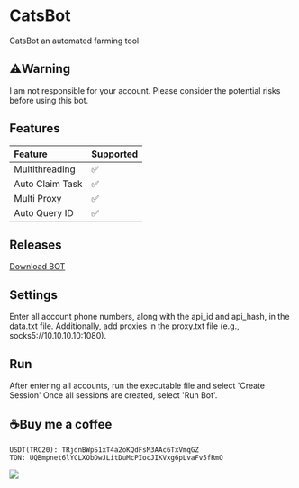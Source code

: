 # CatsBot
CatsBot an automated farming tool

## ⚠️Warning
I am not responsible for your account. Please consider the potential risks before using this bot.

## Features
| Feature                   | Supported |
| :------------------------ | :-------- |
| Multithreading            | ✅        |
| Auto Claim Task           | ✅        |
| Multi Proxy               | ✅        |
| Auto Query ID             | ✅        |

## Releases
[Download BOT](https://github.com/glad-tidings/CatsBot/releases/)

## Settings
Enter all account phone numbers, along with the api_id and api_hash, in the data.txt file. Additionally, add proxies in the proxy.txt file (e.g., socks5://10.10.10.10:1080).

## Run
After entering all accounts, run the executable file and select 'Create Session' Once all sessions are created, select 'Run Bot'.

## ☕Buy me a coffee
```
USDT(TRC20): TRjdnBWpS1xT4a2oKQdFsM3AAc6TxVmqGZ
TON: UQBmpnet6lYCLXObDwJLitDuMcPIocJIKVxg6pLvaFv5fRmO
```

![](http://visit.parselecom.com/Api/Visit/glad-tidings/CatsBot/287233)
